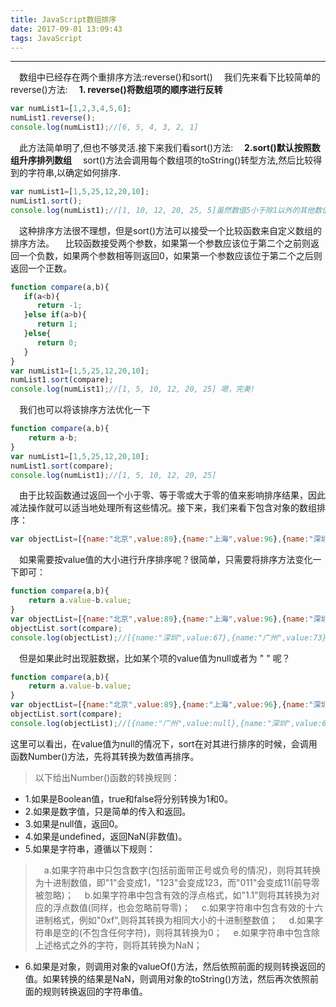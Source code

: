 ```yaml
---
title: JavaScript数组排序
date: 2017-09-01 13:09:43
tags: JavaScript
---
```

***
&ensp;&ensp;数组中已经存在两个重排序方法:reverse()和sort()
&ensp;&ensp;我们先来看下比较简单的reverse()方法:
&ensp;&ensp;**1. reverse()将数组项的顺序进行反转**
```javascript
var numList1=[1,2,3,4,5,6];  
numList1.reverse();  
console.log(numList1);//[6, 5, 4, 3, 2, 1]
```
&ensp;&ensp;此方法简单明了,但也不够灵活.接下来我们看sort()方法:
&ensp;&ensp;**2.sort()默认按照数组升序排列数组**
&ensp;&ensp;sort()方法会调用每个数组项的toString()转型方法,然后比较得到的字符串,以确定如何排序.
```javascript
var numList1=[1,5,25,12,20,10];  
numList1.sort();  
console.log(numList1);//[1, 10, 12, 20, 25, 5]虽然数值5小于除1以外的其他数值,但是在进行字符串比较时，"5"则位于其他字符串值的后面   
```

&ensp;&ensp;这种排序方法很不理想，但是sort()方法可以接受一个比较函数来自定义数组的排序方法。
&ensp;&ensp;比较函数接受两个参数，如果第一个参数应该位于第二个之前则返回一个负数，如果两个参数相等则返回0，如果第一个参数应该位于第二个之后则返回一个正数。

```javascript
function compare(a,b){  
   if(a<b){  
      return -1;  
   }else if(a>b){  
      return 1;  
   }else{  
      return 0;  
   }  
}  
var numList1=[1,5,25,12,20,10];  
numList1.sort(compare);  
console.log(numList1);//[1, 5, 10, 12, 20, 25] 嗯，完美!  
```

&ensp;&ensp;我们也可以将该排序方法优化一下

```javascript
function compare(a,b){  
    return a-b;  
}  
var numList1=[1,5,25,12,20,10];  
numList1.sort(compare);  
console.log(numList1);//[1, 5, 10, 12, 20, 25]
```
&ensp;&ensp;由于比较函数通过返回一个小于零、等于零或大于零的值来影响排序结果，因此减法操作就可以适当地处理所有这些情况。接下来，我们来看下包含对象的数组排序：
```javascript
var objectList=[{name:"北京",value:89},{name:"上海",value:96},{name:"深圳",value:67},{name:"广州",value:73}];
```

&ensp;&ensp;如果需要按value值的大小进行升序排序呢？很简单，只需要将排序方法变化一下即可：

```javascript
function compare(a,b){  
    return a.value-b.value;  
}  
var objectList=[{name:"北京",value:89},{name:"上海",value:96},{name:"深圳",value:67},{name:"广州",value:73}];  
objectList.sort(compare);  
console.log(objectList);//[{name:"深圳",value:67},{name:"广州",value:73},{name:"北京",value:89},{name:"上海",value:96}]  
```

&ensp;&ensp;但是如果此时出现脏数据，比如某个项的value值为null或者为 " " 呢？

```javascript
function compare(a,b){  
    return a.value-b.value;  
}  
var objectList=[{name:"北京",value:89},{name:"上海",value:96},{name:"深圳",value:67},{name:"广州",value:null}];  
objectList.sort(compare);  
console.log(objectList);//[{name:"广州",value:null},{name:"深圳",value:67},{name:"北京",value:89},{name:"上海",value:96}]  
```

这里可以看出，在value值为null的情况下，sort在对其进行排序的时候，会调用函数Number()方法，先将其转换为数值再排序。







>以下给出Number()函数的转换规则：
  - 1.如果是Boolean值，true和false将分别转换为1和0。
  - 2.如果是数字值，只是简单的传入和返回。
  - 3.如果是null值，返回0。
  - 4.如果是undefined，返回NaN(非数值)。
  - 5.如果是字符串，遵循以下规则：
>&ensp;&ensp;a.如果字符串中只包含数字(包括前面带正号或负号的情况)，则将其转换为十进制数值，即"1"会变成1，"123"会变成123，而"011"会变成11(前导零被忽略)；
>&ensp;&ensp;b.如果字符串中包含有效的浮点格式，如"1.1"则将其转换为对应的浮点数值(同样，也会忽略前导零)；
>&ensp;&ensp;c.如果字符串中包含有效的十六进制格式，例如"0xf",则将其转换为相同大小的十进制整数值；
>&ensp;&ensp;d.如果字符串是空的(不包含任何字符)，则将其转换为0；
>&ensp;&ensp;e.如果字符串中包含除上述格式之外的字符，则将其转换为NaN；
  - 6.如果是对象，则调用对象的valueOf()方法，然后依照前面的规则转换返回的值。如果转换的结果是NaN，则调用对象的toString()方法，然后再次依照前面的规则转换返回的字符串值。

  